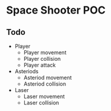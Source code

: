 # Space Shooter POC

## Todo

- Player
    - Player movement
    - Player collision
    - Player attack
- Asteriods
    - Asteriod movement
    - Asteriod collision
- Laser
    - Laser movement
    - Laser collision

